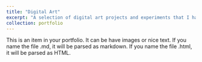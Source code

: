 ```yaml
---
title: "Digital Art"
excerpt: "A selection of digital art projects and experiments that I have made while teaching myself new art and game development programs.<br/><img src='/images/junktown.png' width='450'/><img src='/images/sewar-sketch_crop.png' width='450'/> <br/><img src='/images/lowpoly-mushroom_sketchbook_02.png' width='900'/>"
collection: portfolio
---
```


This is an item in your portfolio. It can be have images or nice text. If you name the file .md, it will be parsed as markdown. If you name the file .html, it will be parsed as HTML. 
